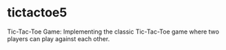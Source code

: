 # tictactoe5
Tic-Tac-Toe Game: Implementing the classic Tic-Tac-Toe game where two players can play against each other.
